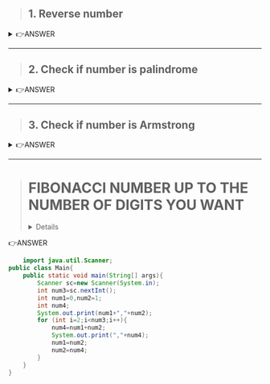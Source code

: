 > ## 1. Reverse number 

<details>
    
<summary>👉ANSWER</summary>

```java 
import java.util.Scanner;
public class quesionspractice {
    public static int reverse_no(int number){
        int digit,reverse=0;
        while (number!=0) {
            digit=number%10;
            reverse=reverse*10+digit;
            number/=10;
        }
        return reverse;
    }
    public static void main(String[] args) {
        Scanner sc =new Scanner(System.in);
        int num2=12;
        int num1=sc.nextInt();
        int reversed_number=reverse_no(num1);
        System.out.println("Origonal number is : "+num1);
        System.out.println("Reversed number is : "+reversed_number);
    sc.close();
    }
}

```

</details>

----

> ## 2. Check if number is palindrome  

<details>

<summary>👉ANSWER</summary>

```java
import java.util.Scanner;
public class quesionspractice {
public static int Check_palinderome(int a){
    int digit,reverse=0;
    while(a!=0){
        digit=a%10;
        reverse=reverse*10+digit;
        a/=10;
    }
    return reverse;
}
    public static void main(String[] Check_palindrome_number){
        Scanner sc=new Scanner(System.in);
        System.out.print("Enter the number : ");
        int num=sc.nextInt();
        int Reverse_number=Check_palinderome(num);
        System.out.println((num==Reverse_number)? "is palindrome":"Not polindrome");
        sc.close();
    }
}

```

</details>

---

> ## 3. Check if number is Armstrong 

<details>
<summary>👉ANSWER</summary>


```python

def Armstrong(num):
    dup=int(num)
    store=0
    while(dup>0):
        digit=dup%10
        store=store+digit**len(num)
        dup=dup//10
    return store
number=input("Enter the number : ")
dup2=int(number)
return_number=Armstrong(number)
if(dup2==return_number):
    print(number+" is Armstrong number ")
else:
    print(number+" is not Armstrong number ")

```

</details>

---

> # FIBONACCI NUMBER UP TO THE NUMBER OF DIGITS YOU WANT
>
> <details>

<summary>👉ANSWER</summary>

```java
    import java.util.Scanner;
public class Main{
    public static void main(String[] args){
        Scanner sc=new Scanner(System.in);
        int num3=sc.nextInt();
        int num1=0,num2=1;
        int num4;
        System.out.print(num1+","+num2);
        for (int i=2;i<num3;i++){
            num4=num1+num2;
            System.out.print(","+num4);
            num1=num2;
            num2=num4;
        }
    }
}
```

</details>
